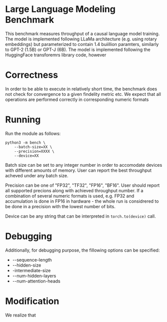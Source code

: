 # Large Language Modeling Benchmark

This benchmark measures throughput of a causal language model training.
The model is implemented following LLaMa architecture (e.g. using rotary embeddings) but parameterized to contain 1.4 buiillion paramters, similarly to GPT-2 (1.5B) or GPT-J (6B).
The model is implemented following the HuggingFace transforemrs library code, however 

# Correctness

In order to be able to execute in relatively short time, the benchmark does not check for convergence to a given findelity metric etc. 
We expect that all operations are performed correctly in corresponding numeric formats 

# Running

Run the module as follows:

```
python3 -m bench \
    --batch-size=XX \
    --precision=XXXX \
    --device=XX
```    

Batch size can be set to any integer number in order to accomodate devices with different amounts of memory. User can report the best throughput acheved under any batch size. 

Precision can be one of "FP32", "TF32", "FP16", "BF16".
User should report all supported precions along with achieved throughput number. 
If a combination of several numeric formats is used, e.g. FP32 and accumulation is done in FP16 in hardware - the whole run is considrered to be done in a precision with the lowest number of bits.  

Device can be any string that can be interpreted in `torch.to(device)` call.

# Debugging

Additionally, for debugging purpose, the fillowing options can be specified:

- --sequence-length
- --hidden-size
- -intermediate-size
- --num-hidden-layers
- --num-attention-heads

# Modification

We realize that 

